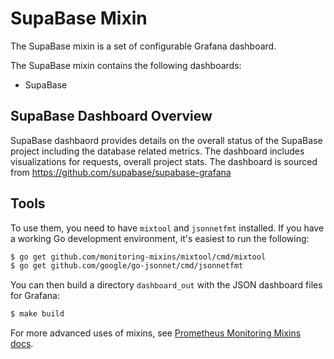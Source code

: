# SupaBase Mixin

The SupaBase mixin is a set of configurable Grafana dashboard.

The SupaBase mixin contains the following dashboards:

- SupaBase

## SupaBase Dashboard Overview
SupaBase dashbaord provides details on the overall status of the SupaBase project including the database related metrics. The dashboard includes visualizations for requests, overall project stats. The dashboard is sourced from https://github.com/supabase/supabase-grafana

## Tools
To use them, you need to have `mixtool` and `jsonnetfmt` installed. If you have a working Go development environment, it's easiest to run the following:

```bash
$ go get github.com/monitoring-mixins/mixtool/cmd/mixtool
$ go get github.com/google/go-jsonnet/cmd/jsonnetfmt
```

You can then build a directory `dashboard_out` with the JSON dashboard files for Grafana:

```bash
$ make build
```

For more advanced uses of mixins, see [Prometheus Monitoring Mixins docs](https://github.com/monitoring-mixins/docs).
